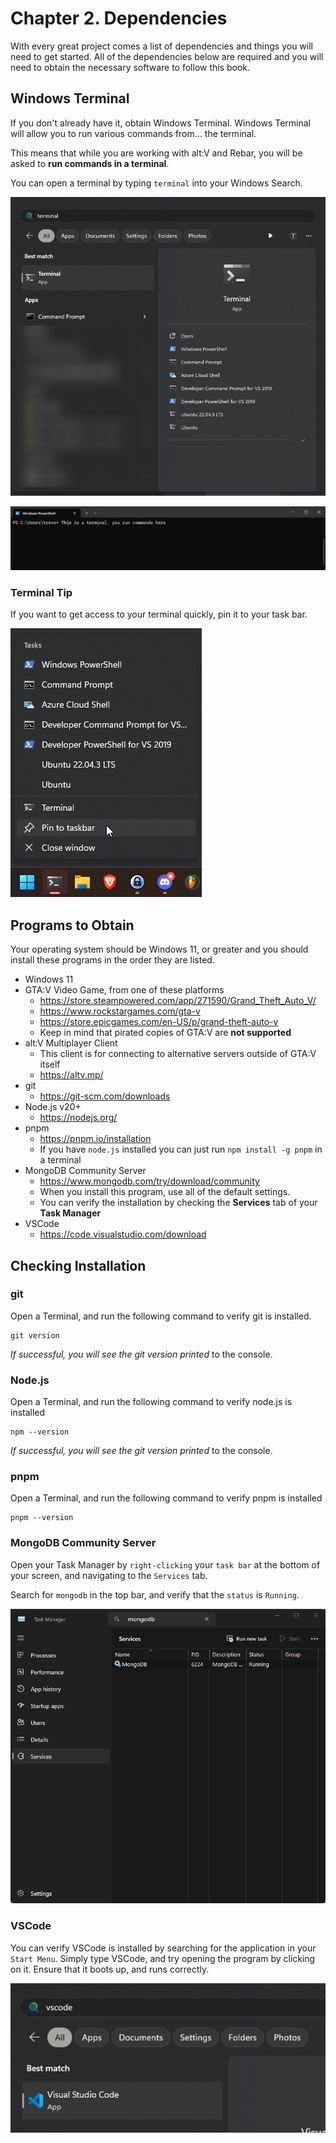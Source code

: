 # Chapter 2. Dependencies

With every great project comes a list of dependencies and things you will need to get started. All of the dependencies below are required and you will need to obtain the necessary software to follow this book.

## Windows Terminal

If you don't already have it, obtain Windows Terminal. Windows Terminal will allow you to run various commands from... the terminal.

This means that while you are working with alt:V and Rebar, you will be asked to **run commands in a terminal**.

You can open a terminal by typing `terminal` into your Windows Search.

![](../../static/book/terminal-how-to-open.png)

![](../../static/book/terminal-example.png)

### Terminal Tip

If you want to get access to your terminal quickly, pin it to your task bar.

![](../../static/book/terminal-pin.png)

## Programs to Obtain

Your operating system should be Windows 11, or greater and you should install these programs in the order they are listed.

-   Windows 11
-   GTA:V Video Game, from one of these platforms
    -   https://store.steampowered.com/app/271590/Grand_Theft_Auto_V/
    -   https://www.rockstargames.com/gta-v
    -   https://store.epicgames.com/en-US/p/grand-theft-auto-v
    -   Keep in mind that pirated copies of GTA:V are **not supported**
-   alt:V Multiplayer Client
    -   This client is for connecting to alternative servers outside of GTA:V itself
    -   https://altv.mp/
-   git
    -   https://git-scm.com/downloads
-   Node.js v20+
    -   https://nodejs.org/
-   pnpm
    -   https://pnpm.io/installation
    -   If you have `node.js` installed you can just run `npm install -g pnpm` in a terminal
-   MongoDB Community Server
    -   https://www.mongodb.com/try/download/community
    -   When you install this program, use all of the default settings.
    -   You can verify the installation by checking the **Services** tab of your **Task Manager**
-   VSCode
    -   https://code.visualstudio.com/download

## Checking Installation

### git

Open a Terminal, and run the following command to verify git is installed.

```
git version
```

_If successful, you will see the git version printed_ to the console.

### Node.js

Open a Terminal, and run the following command to verify node.js is installed

```
npm --version
```

_If successful, you will see the git version printed_ to the console.

### pnpm

Open a Terminal, and run the following command to verify pnpm is installed

```
pnpm --version
```

### MongoDB Community Server

Open your Task Manager by `right-clicking` your `task bar` at the bottom of your screen, and navigating to the `Services` tab.

Search for `mongodb` in the top bar, and verify that the `status` is `Running`.

![](../../static/book/verify-mongodb.png)

### VSCode

You can verify VSCode is installed by searching for the application in your `Start Menu`. Simply type VSCode, and try opening the program by clicking on it. Ensure that it boots up, and runs correctly.

![](../../static/book/verify-vscode.png)

